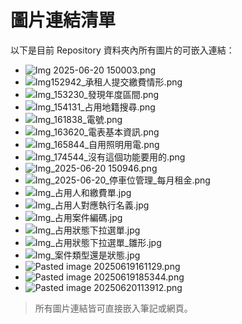 # 圖片連結清單

以下是目前 Repository 資料夾內所有圖片的可嵌入連結：

- ![Img 2025-06-20 150003.png](https://gailchang.github.io/ObsidianImage/Repository/Img%202025-06-20%20150003.png)
- ![Img152942_承租人提交繳費情形.png](https://gailchang.github.io/ObsidianImage/Repository/Img152942_%E6%89%BF%E7%A7%9F%E4%BA%BA%E6%8F%90%E4%BA%A4%E7%B9%B3%E8%B2%BB%E6%83%85%E5%BD%A2.png)
- ![Img_153230_發現年度區間.png](https://gailchang.github.io/ObsidianImage/Repository/Img_153230_%E7%99%BC%E7%8F%BE%E5%B9%B4%E5%BA%A6%E5%8D%80%E9%96%93.png)
- ![Img_154131_占用地籍搜尋.png](https://gailchang.github.io/ObsidianImage/Repository/Img_154131_%E5%8D%A0%E7%94%A8%E5%9C%B0%E7%B1%8D%E6%90%9C%E5%B0%8B.png)
- ![Img_161838_電號.png](https://gailchang.github.io/ObsidianImage/Repository/Img_161838_%E9%9B%BB%E8%99%9F.png)
- ![Img_163620_電表基本資訊.png](https://gailchang.github.io/ObsidianImage/Repository/Img_163620_%E9%9B%BB%E8%A1%A8%E5%9F%BA%E6%9C%AC%E8%B3%87%E8%A8%8A.png)
- ![Img_165844_自用照明用電.png](https://gailchang.github.io/ObsidianImage/Repository/Img_165844_%E8%87%AA%E7%94%A8%E7%85%A7%E6%98%8E%E7%94%A8%E9%9B%BB.png)
- ![Img_174544_沒有這個功能要用的.png](https://gailchang.github.io/ObsidianImage/Repository/Img_174544_%E6%B2%92%E6%9C%89%E9%80%99%E5%80%8B%E5%8A%9F%E8%83%BD%E8%A6%81%E7%94%A8%E7%9A%84.png)
- ![Img_2025-06-20 150946.png](https://gailchang.github.io/ObsidianImage/Repository/Img_2025-06-20%20150946.png)
- ![Img_2025-06-20_停車位管理_每月租金.png](https://gailchang.github.io/ObsidianImage/Repository/Img_2025-06-20_%E5%81%9C%E8%BB%8A%E4%BD%8D%E7%AE%A1%E7%90%86_%E6%AF%8F%E6%9C%88%E7%A7%9F%E9%87%91.png)
- ![Img_占用人和繳費單.jpg](https://gailchang.github.io/ObsidianImage/Repository/Img_%E5%8D%A0%E7%94%A8%E4%BA%BA%E5%92%8C%E7%B9%B3%E8%B2%BB%E5%96%AE.jpg)
- ![Img_占用人對應執行名義.jpg](https://gailchang.github.io/ObsidianImage/Repository/Img_%E5%8D%A0%E7%94%A8%E4%BA%BA%E5%B0%8D%E6%87%89%E5%9F%B7%E8%A1%8C%E5%90%8D%E7%BE%A9.jpg)
- ![Img_占用案件編碼.jpg](https://gailchang.github.io/ObsidianImage/Repository/Img_%E5%8D%A0%E7%94%A8%E6%A1%88%E4%BB%B6%E7%B7%A8%E7%A2%BC.jpg)
- ![Img_占用狀態下拉選單.jpg](https://gailchang.github.io/ObsidianImage/Repository/Img_%E5%8D%A0%E7%94%A8%E7%8B%80%E6%85%8B%E4%B8%8B%E6%8B%89%E9%81%B8%E5%96%AE.jpg)
- ![Img_占用狀態下拉選單_雛形.jpg](https://gailchang.github.io/ObsidianImage/Repository/Img_%E5%8D%A0%E7%94%A8%E7%8B%80%E6%85%8B%E4%B8%8B%E6%8B%89%E9%81%B8%E5%96%AE_%E9%9B%9B%E5%BD%A2.jpg)
- ![Img_案件類型還是狀態.jpg](https://gailchang.github.io/ObsidianImage/Repository/Img_%E6%A1%88%E4%BB%B6%E9%A1%9E%E5%9E%8B%E9%82%84%E6%98%AF%E7%8B%80%E6%85%8B.jpg)
- ![Pasted image 20250619161129.png](https://gailchang.github.io/ObsidianImage/Repository/Pasted%20image%2020250619161129.png)
- ![Pasted image 20250619185344.png](https://gailchang.github.io/ObsidianImage/Repository/Pasted%20image%2020250619185344.png)
- ![Pasted image 20250620113912.png](https://gailchang.github.io/ObsidianImage/Repository/Pasted%20image%2020250620113912.png)

> 所有圖片連結皆可直接嵌入筆記或網頁。